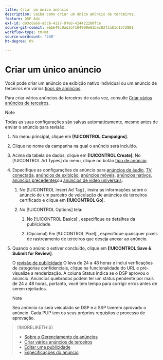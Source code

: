 ```yaml
---
title: Criar um único anúncio
description: Saiba como criar um único anúncio de terceiros.
feature: DSP Ads
exl-id: d93c6a66-a5cb-4117-97e8-424422200fce
source-git-commit: ebb649c0ad3bf104900e03bec82f2a81c1572801
workflow-type: tm+mt
source-wordcount: '249'
ht-degree: 0%

---
```


# Criar um único anúncio

Você pode criar um anúncio de exibição nativo individual ou um anúncio de terceiros em vários [tipos de anúncios](ad-about.md#ad-types).

Para criar vários anúncios de terceiros de cada vez, consulte [Criar vários anúncios de terceiros](ad-create-multiple.md).

>[!NOTE]
>
>Todas as suas configurações são salvas automaticamente, mesmo antes de enviar o anúncio para revisão.

1. No menu principal, clique em **[!UICONTROL Campaigns]**.

1. Clique no nome da campanha na qual o anúncio será incluído.

1. Acima da tabela de dados, clique em **[!UICONTROL Create]**. No [!UICONTROL Ad Types] do menu, clique no botão [tipo de anúncio](ad-about.md#ad-types).

1. Especifique as configurações de anúncio para [anúncios de áudio](ad-settings-audio.md), [TV conectada](ad-settings-connected-tv.md), [anúncios de exibição](ad-settings-display.md), [anúncios móveis](ad-settings-mobile.md), [anúncios nativos](ad-settings-native.md), [anúncios precedentes](ad-settings-pre-roll.md)ou [anúncios de vídeo universais](ad-settings-universal-video.md):

   1. No [!UICONTROL Insert Ad Tag] , insira as informações sobre o anúncio de um parceiro de veiculação de anúncios de terceiros certificado e clique em **[!UICONTROL Go]**.

   1. No [!UICONTROL Options] tela:

      1. No [!UICONTROL Basics] , especifique os detalhes da publicidade.

      1. (Opcional) Em [!UICONTROL Pixel] , especifique quaisquer pixels de rastreamento de terceiros que deseja anexar ao anúncio.

1. Quando o anúncio estiver concluído, clique em **[!UICONTROL Save & Submit for Review]**.

   O [revisão de publicidade](ad-about.md) O leva de 24 a 48 horas e inclui verificações de categorias confidenciais, clique na funcionalidade do URL e pré-visualize a renderização. A coluna Status indica se o DSP aprovou o anúncio. Anúncios quebrados podem ter um status pendente por mais de 24 a 48 horas, portanto, você tem tempo para corrigir erros antes de serem rejeitados.

   >[!NOTE]
   >
   >Seu anúncio só será veiculado se DSP e a SSP tiverem aprovado o anúncio. Cada PUP tem os seus próprios requisitos e processo de aprovação.

>[!MORELIKETHIS]
>
>* [Sobre o Gerenciamento de anúncios](ad-about.md)
>* [Criar vários anúncios de terceiros](ad-create-multiple.md)
>* [Editar uma publicidade](ad-edit.md)
>* [Especificações do anúncio](ad-specs.md)

